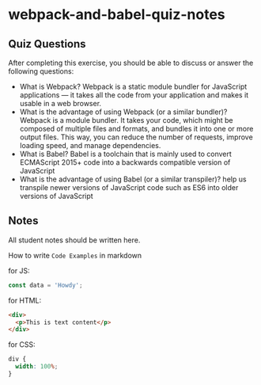 # webpack-and-babel-quiz-notes

## Quiz Questions

After completing this exercise, you should be able to discuss or answer the following questions:

- What is Webpack?
  Webpack is a static module bundler for JavaScript applications — it takes all the code from your application and makes it usable in a web browser.
- What is the advantage of using Webpack (or a similar bundler)?
  Webpack is a module bundler. It takes your code, which might be composed of multiple files and formats, and bundles it into one or more output files. This way, you can reduce the number of requests, improve loading speed, and manage dependencies.
- What is Babel?
  Babel is a toolchain that is mainly used to convert ECMAScript 2015+ code into a backwards compatible version of JavaScript
- What is the advantage of using Babel (or a similar transpiler)?
  help us transpile newer versions of JavaScript code such as ES6 into older versions of JavaScript

## Notes

All student notes should be written here.

How to write `Code Examples` in markdown

for JS:

```js
const data = 'Howdy';
```

for HTML:

```html
<div>
  <p>This is text content</p>
</div>
```

for CSS:

```css
div {
  width: 100%;
}
```
